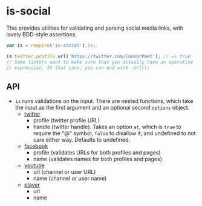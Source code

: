 # is-social

This provides utilities for validating and parsing social media links, with lovely BDD-style assertions.

```js
var is = require('is-social').is;

is.twitter.profile.url('https://twitter.com/ConnorPeet'); // => true
// Some linters want to make sure that you actually have an operative
// expression. In that case, you can end with .url();
```

## API

  * `is` runs validations on the input. There are nested functions, which take the input as the first argument and an optional second `options` object.
    * [twitter](https://twitter.com)
      * profile (twitter profile URL)
      * handle (twitter handle). Takes an option `at`, which is `true` to require the "@" symbol, `false` to disallow it, and undefined to not care either way. Defaults to undefined.
    * [facebook](https://facebook.com)
      * profile (validates URLs for both profiles and pages)
      * name (validates names for both profiles and pages)
    * [youtube](https://youtube.com)
      * url (channel or user URL)
      * name (channel or user name)
    * [player](https://player.me)
      * url
      * name
